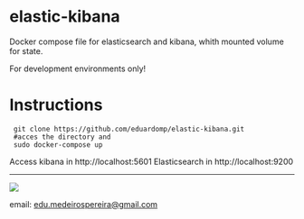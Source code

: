 # elastic-kibana

Docker compose file for elasticsearch and kibana, whith mounted volume for state.

For development environments only!

# Instructions
```shell
 git clone https://github.com/eduardomp/elastic-kibana.git
 #acces the directory and
 sudo docker-compose up
```

Access kibana in http://localhost:5601
Elasticsearch in http://localhost:9200

------------

[![](https://upload.wikimedia.org/wikipedia/commons/thumb/0/01/LinkedIn_Logo.svg/230px-LinkedIn_Logo.svg.png)]( www.linkedin.com/in/eduardo-medeiros-pereira-922a7615)

email: edu.medeirospereira@gmail.com
